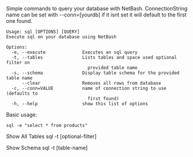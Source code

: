 Simple commands to query your database with NetBash. ConnectionString name can be set with --conn=[yourdb] if it isnt set it will default to the first one found.
    
    Usage: sql [OPTIONS] [QUERY]
    Execute sql on your database using NetBash
    
    Options:
      -e, --execute              Executes an sql query
      -t, --tables               Lists tables and space used optional filter on 
                                   provided table name
      -s, --schema               Display table schema for the provided table name
          --clear                Removes all rows from database
      -c, --conn=VALUE           name of connection string to use (defaults to 
                                   first found)
      -h, --help                 show this list of options
          
Basic usage:

    sql -e "select * from products"
    
Show All Tables
    sql -t [optional-filter]
    
Show Schema
    sql -t [table-name]